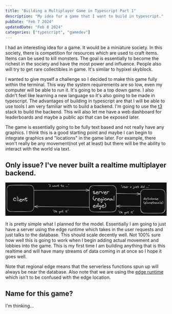```yaml
---
title: "Building a Multiplayer Game in Typescript Part 1"
description: "My idea for a game that I want to build in typescript."
pubDate: "Feb 7 2024"
updatedDate: "Feb 8 2024"
categories: ["typescript", "gamedev"]
---
```


I had an interesting idea for a game. It would be a miniature society. In this society, there is competition for resources which are used to craft items. Items can be used to kill monsters. The goal is essentially to become the richest in the society and have the most power and influence. People also will try to get rare collectibles in game. It's similar to hypixel skyblock.

I wanted to give myself a challenge so I decided to make this game fully within the terminal. This way the system requirements are so low, even my computer will be able to run it. It's going to be a top down game. I also didn't feel like learning a new language so it's also going to be made in typescript. The advantages of building in typescript are that I will be able to use tools I am very familiar with to build a backend. I'm going to use the [t3](https://create.t3.gg) stack to build the backend. This will also let me have a web dashboard for leaderboards and maybe a public api that can be exposed later.

The game is essentially going to be fully text based and not really have any graphics. I think this is a good starting point and maybe I can begin to integrate graphics and "locations" in the game later. For example, there won't really be any movement(not yet at least) but there will be the ability to interact with the world via text.

## Only issue? I've never built a realtime multiplayer backend.

![The model that is going to be used for the game](../../assets/typescript-game-model.png)

It is pretty simple what I planned for the model. Essentially I am going to just have a server using the edge runtime which takes in the user requests and just talks to the database. This should scale decently well. Not 100% sure how well this is going to work when I begin adding actual movement and lobbies into the game. This is my first time I am building anything that is this realtime and will have many streams of data coming in at once so I hope it goes well.

Note that regional edge means that the serverless functions spun up will always be near the database. Also note that we are using the [edge runtime](https://edge-runtime.vercel.app/) which isn't to be confused with the edge location.

## Name for this game?

I'm thinking...
